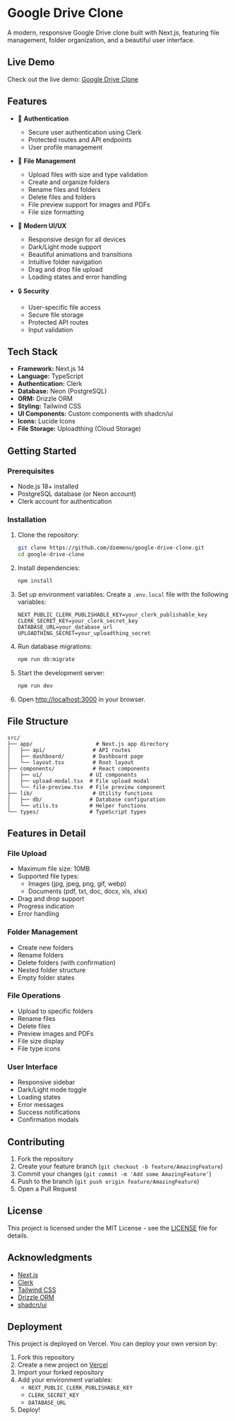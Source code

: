 # Google Drive Clone

A modern, responsive Google Drive clone built with Next.js, featuring file management, folder organization, and a beautiful user interface.

## Live Demo

Check out the live demo: [Google Drive Clone](https://google-drive-clone-coral.vercel.app/)

## Features

- 🔐 **Authentication**
  - Secure user authentication using Clerk
  - Protected routes and API endpoints
  - User profile management

- 📁 **File Management**
  - Upload files with size and type validation
  - Create and organize folders
  - Rename files and folders
  - Delete files and folders
  - File preview support for images and PDFs
  - File size formatting

- 🎨 **Modern UI/UX**
  - Responsive design for all devices
  - Dark/Light mode support
  - Beautiful animations and transitions
  - Intuitive folder navigation
  - Drag and drop file upload
  - Loading states and error handling

- 🔒 **Security**
  - User-specific file access
  - Secure file storage
  - Protected API routes
  - Input validation

## Tech Stack

- **Framework:** Next.js 14
- **Language:** TypeScript
- **Authentication:** Clerk
- **Database:** Neon (PostgreSQL)
- **ORM:** Drizzle ORM
- **Styling:** Tailwind CSS
- **UI Components:** Custom components with shadcn/ui
- **Icons:** Lucide Icons
- **File Storage:** Uploadthing (Cloud Storage)

## Getting Started

### Prerequisites

- Node.js 18+ installed
- PostgreSQL database (or Neon account)
- Clerk account for authentication

### Installation

1. Clone the repository:
   ```bash
   git clone https://github.com/dzemenu/google-drive-clone.git
   cd google-drive-clone
   ```

2. Install dependencies:
   ```bash
   npm install
   ```

3. Set up environment variables:
   Create a `.env.local` file with the following variables:
   ```env
   NEXT_PUBLIC_CLERK_PUBLISHABLE_KEY=your_clerk_publishable_key
   CLERK_SECRET_KEY=your_clerk_secret_key
   DATABASE_URL=your_database_url
   UPLOADTHING_SECRET=your_uploadthing_secret
   ```

4. Run database migrations:
   ```bash
   npm run db:migrate
   ```

5. Start the development server:
   ```bash
   npm run dev
   ```

6. Open [http://localhost:3000](http://localhost:3000) in your browser.

## File Structure

```
src/
├── app/                    # Next.js app directory
│   ├── api/               # API routes
│   ├── dashboard/         # Dashboard page
│   └── layout.tsx         # Root layout
├── components/            # React components
│   ├── ui/               # UI components
│   ├── upload-modal.tsx  # File upload modal
│   └── file-preview.tsx  # File preview component
├── lib/                   # Utility functions
│   ├── db/               # Database configuration
│   └── utils.ts          # Helper functions
└── types/                # TypeScript types
```

## Features in Detail

### File Upload
- Maximum file size: 10MB
- Supported file types:
  - Images (jpg, jpeg, png, gif, webp)
  - Documents (pdf, txt, doc, docx, xls, xlsx)
- Drag and drop support
- Progress indication
- Error handling

### Folder Management
- Create new folders
- Rename folders
- Delete folders (with confirmation)
- Nested folder structure
- Empty folder states

### File Operations
- Upload to specific folders
- Rename files
- Delete files
- Preview images and PDFs
- File size display
- File type icons

### User Interface
- Responsive sidebar
- Dark/Light mode toggle
- Loading states
- Error messages
- Success notifications
- Confirmation modals

## Contributing

1. Fork the repository
2. Create your feature branch (`git checkout -b feature/AmazingFeature`)
3. Commit your changes (`git commit -m 'Add some AmazingFeature'`)
4. Push to the branch (`git push origin feature/AmazingFeature`)
5. Open a Pull Request

## License

This project is licensed under the MIT License - see the [LICENSE](LICENSE) file for details.

## Acknowledgments

- [Next.js](https://nextjs.org/)
- [Clerk](https://clerk.dev/)
- [Tailwind CSS](https://tailwindcss.com/)
- [Drizzle ORM](https://orm.drizzle.team/)
- [shadcn/ui](https://ui.shadcn.com/)

## Deployment

This project is deployed on Vercel. You can deploy your own version by:

1. Fork this repository
2. Create a new project on [Vercel](https://vercel.com)
3. Import your forked repository
4. Add your environment variables:
   - `NEXT_PUBLIC_CLERK_PUBLISHABLE_KEY`
   - `CLERK_SECRET_KEY`
   - `DATABASE_URL`
5. Deploy!
